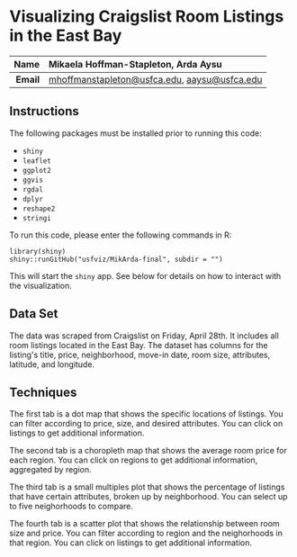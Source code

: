 Visualizing Craigslist Room Listings in the East Bay
==============================

| **Name**  | Mikaela Hoffman-Stapleton, Arda Aysu  |
|----------:|:-------------|
| **Email** | mhoffmanstapleton@usfca.edu, aaysu@usfca.edu |

Instructions
----------------------

The following packages must be installed prior to running this code:

- `shiny`
- `leaflet`
- `ggplot2`
- `ggvis`
- `rgdal`
- `dplyr`
- `reshape2`
- `stringi`


To run this code, please enter the following commands in R:

```
library(shiny)
shiny::runGitHub("usfviz/MikArda-final", subdir = "")
```

This will start the `shiny` app. See below for details on how to interact with the visualization.


## Data Set

The data was scraped from Craigslist on Friday, April 28th. It includes all room listings located in the East Bay. The dataset has columns for the listing's title, price, neighborhood, move-in date, room size, attributes, latitude, and longitude.

## Techniques

The first tab is a dot map that shows the specific locations of listings. You can filter according to price, size, and desired attributes. You can click on listings to get additional information.

The second tab is a choropleth map that shows the average room price for each region. You can click on regions to get additional information, aggregated by region.

The third tab is a small multiples plot that shows the percentage of listings that have certain attributes, broken up by neighborhood. You can select up to five neighorhoods to compare.

The fourth tab is a scatter plot that shows the relationship between room size and price. You can filter according to region and the neighorhoods in that region.  You can click on listings to get additional information.
